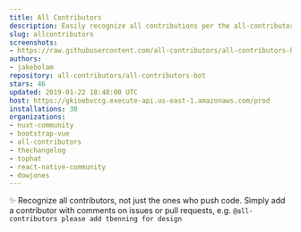 ```yaml
---
title: All Contributors
description: Easily recognize all contributions per the all-contributors spec
slug: allcontributors
screenshots:
- https://raw.githubusercontent.com/all-contributors/all-contributors-bot/master/docs/usage.png
authors:
- jakebolam
repository: all-contributors/all-contributors-bot
stars: 46
updated: 2019-01-22 18:48:00 UTC
host: https://gkioebvccg.execute-api.us-east-1.amazonaws.com/prod
installations: 30
organizations:
- nuxt-community
- bootstrap-vue
- all-contributors
- thechangelog
- tophat
- react-native-community
- dowjones
---
```


✨ Recognize all contributors, not just the ones who push code. Simply add a contributor with comments on issues or pull requests, e.g. `@all-contributors please add tbenning for design`
